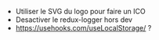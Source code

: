 - Utiliser le SVG du logo pour faire un ICO
- Desactiver le redux-logger hors dev
- https://usehooks.com/useLocalStorage/ ?